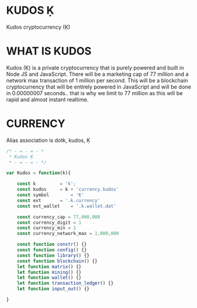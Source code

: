 # KUDOS Ḳ
Kudos cryptocurrency (Ḳ)

# WHAT IS KUDOS
Kudos (Ḳ) is a private cryptocurrency that is purely powered and built in Node JS and JavaScript.
There will be a marketing cap of 77 million and a network max transaction of 1 million per second.
This will be a blockchain cryptocurrency that will be entirely powered in JavaScript and will be done in 0.00000007 seconds.. that is why we limit to 77 million as this will be rapid and almost instant realtime.

# CURRENCY
Alias association is dotk, kudos, Ḳ


```javascript
/* - = - = - *
 * Kudos Ḳ
 * - = - = - */

var Kudos = function(k){

	const k			= 'k';
	const kudos		= k + 'currency.kudos'
	const symbol		= 'Ḳ'
	const ext		= '.k.currency'
	const ext_wallet	= '.k.wallet.dat'

	const currency_cap = 77,000,000
	const currency_digit = 1
	const currency_min = 1
	const currency_network_max = 1,000,000

	const function constr() {}
	const function config() {}
	const function library() {}
	const function blockchain() {}
	let function matrix() {}
	let function mining() {}
	let function wallet() {}
	let function transaction_ledger() {}
	let function input_out() {}

}
```
